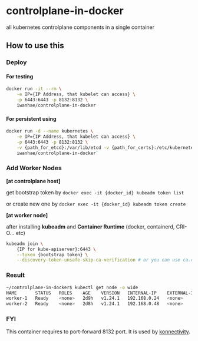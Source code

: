 # controlplane-in-docker
all kubernetes controlplane components in a single container

## How to use this

### Deploy

#### For testing

```bash
docker run -it --rm \
    -e IP={IP Address, that kubelet can access} \
    -p 6443:6443 -p 8132:8132 \
    iwanhae/controlplane-in-docker
```

#### For persistent using

```bash
docker run -d --name kubernetes \
    -e IP={IP Address, that kubelet can access} \
    -p 6443:6443 -p 8132:8132 \
    -v {path_for_etcd}:/var/lib/etcd -v {path_for_certs}:/etc/kubernetes \
    iwanhae/controlplane-in-docker`
```

### Add Worker Nodes

**[at controlplane host]**

get bootstrap token by `docker exec -it {docker_id} kubeadm token list`

or create new one by  `docker exec -it {docker_id} kubeadm token create`

**[at worker node]**

after installing **kubeadm** and **Container Runtime** (docker, containerd, CRI-O... etc)

```bash
kubeadm join \
    {IP for kube-apiserver}:6443 \
    --token {bootstrap token} \
    --discovery-token-unsafe-skip-ca-verification # or you can use ca.crt from "path_for_certs"
```

### Result

```bash
~/controlplane-in-docker$ kubectl get node -o wide
NAME       STATUS   ROLES    AGE    VERSION   INTERNAL-IP    EXTERNAL-IP   OS-IMAGE             KERNEL-VERSION      CONTAINER-RUNTIME
worker-1   Ready    <none>   2d9h   v1.24.1   192.168.0.24   <none>        Ubuntu 20.04.4 LTS   5.4.0-113-generic   containerd://1.5.9
worker-2   Ready    <none>   2d8h   v1.24.1   192.168.0.48   <none>        Ubuntu 20.04.4 LTS   5.4.0-113-generic   containerd://1.5.9
```

### FYI

This container requires to port-forward 8132 port. It is used by [konnectivity](https://kubernetes.io/docs/tasks/extend-kubernetes/setup-konnectivity/).